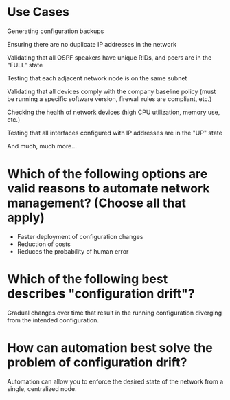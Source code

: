 # Use Cases
Generating configuration backups

Ensuring there are no duplicate IP addresses in the network

Validating that all OSPF speakers have unique RIDs, and peers are in the "FULL" state

Testing that each adjacent network node is on the same subnet

Validating that all devices comply with the company baseline policy (must be running a specific software version, firewall rules are compliant, etc.)

Checking the health of network devices (high CPU utilization, memory use, etc.)

Testing that all interfaces configured with IP addresses are in the "UP" state

And much, much more...

# Which of the following options are valid reasons to automate network management? (Choose all that apply)
- Faster deployment of configuration changes
- Reduction of costs
- Reduces the probability of human error

# Which of the following best describes "configuration drift"?
Gradual changes over time that result in the running configuration diverging from the intended configuration.

# How can automation best solve the problem of configuration drift?
Automation can allow you to enforce the desired state of the network from a single, centralized node.


